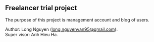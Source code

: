 ## Freelancer trial project

The purpose of this project is management account and blog of users.

Author: Long Nguyen (long.nguyenvan95@gmail.com).<br />
Super visor: Anh Hieu Ha.
